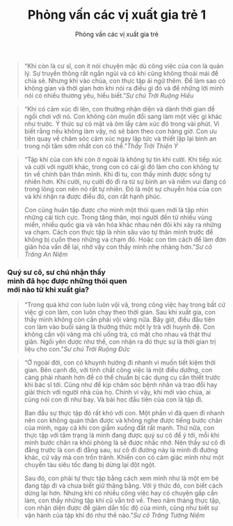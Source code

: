 ﻿---
title: Phỏng vấn các vị xuất gia trẻ 1
preceeding_full_page_image_A4: "article2023/young-ones/A4 - Positive Habit Question.png"
preceeding_full_page_image_Letter: "article2023/young-ones/Letter - Positive Habit Question.png"
author: Phỏng vấn các vị xuất gia trẻ
---

<!-- POSITIVE HABIT -->
<!-- <p class="intro">Phỏng vấn các vị xuất gia trẻ</p> -->

> “Khi còn là cư sĩ, con ít nói chuyện mặc dù công việc của con là quản lý. Sự truyền thông rất ngắn ngủi và có khi cũng không thoải mái để chia sẻ. Nhưng khi vào chùa, con thực tập ái ngữ thêm. Để làm sao có không gian và thời gian hơn khi nói ra điều gì đó và để những lời mình nói có nhiều thương yêu, hiểu biết.”<cite>Sư chú Trời Ruộng Hiếu</cite>

> “Khi có cảm xúc đi lên, con thường nhận diện và dành thời gian để ngồi chơi với nó. Con không còn muốn đổi sang làm một việc gì khác như trước. Ý thức sự có mặt và ôm lấy cảm xúc đó trong vài phút. Vì biết rằng nếu không làm vậy, nó sẽ bám theo con hàng giờ. Con ưu tiên quay về chăm sóc cảm xúc ngay lập tức và thiết lập lại bình an trong nội tâm sớm nhất con có thể.”<cite>Thầy Trời Thiện Ý</cite>

> “Tập khí của con khi còn ở ngoài là không tự tin khi cười. Khi tiếp xúc và cười với người khác, trong con có cái gì đó làm cho con không tự tin về chính bản thân mình. Khi đi tu, con thấy mình được sống tự nhiên hơn. Khi cười, nụ cười đó đi ra từ sự bình an và niềm vui đang có trong lòng con nên nó rất tự nhiên. Đó là một sự chuyển hóa của con và khi nhận ra được điều đó, con rất hạnh phúc.
> 
> Con cũng huân tập được cho mình một thói quen mới là tập nhìn những cái tích cực. Trong tăng thân, mọi người đến từ nhiều vùng miền, nhiều quốc gia và văn hóa khác nhau nên đôi khi xảy ra những va chạm. Cách con thực tập là nhìn sâu vào tự thân mình trước để không bị cuốn theo những va chạm đó. Hoặc con tìm cách để làm đơn giản hóa vấn đề lại, nhờ vậy con thấy mình nhẹ nhàng hơn.”<cite>Sư cô Trăng An Niệm</cite>

<!--  -->
<h3>Quý sư cô, sư chú nhận thấy <br/>mình đã học được những thói quen <br/>mới nào từ khi xuất gia?</h3>

> “Trong quá khứ con luôn luôn vội vã, trong công việc hay trong bất cứ việc gì con làm, con luôn chạy theo thời gian. Sau khi xuất gia, con thấy mình không còn cần phải vội vàng nữa. Bây giờ, điều đầu tiên con làm vào buổi sáng là thưởng thức một ly trà với huynh đệ. Con không cần vội vàng mà chỉ uống trà, có mặt cho nhau và thật thư giãn. Ngồi yên được như thế, con nhận ra đó thực sự là thời gian trị liệu cho con.”<cite>Sư chú Trời Ruộng Đức</cite>

> “Ở ngoài đời, con có khuynh hướng đi nhanh vì muốn tiết kiệm thời gian. Bên cạnh đó, với tính chất công việc là một điều dưỡng, con càng phải nhanh hơn để có thể chuẩn bị các dụng cụ cần thiết trước khi bác sĩ tới. Cũng như để kịp chăm sóc bệnh nhân và trao đổi hay giải thích với người nhà của họ. Chính vì vậy, khi mới vào chùa, ai cũng nói con đi như bay. Và bài học đầu tiên của con là tập đi. 
> 
> Ban đầu sự thực tập đó rất khó với con. Một phần vì đã quen đi nhanh nên con không quán thân được và không nghe được tiếng bước chân của mình, ngay cả khi con giẫm xuống đất rất mạnh. Thứ nữa, con thực tập với tâm trạng là mình đang được quý sư cô để ý tới, mỗi khi mình bước chân ra khỏi phòng là sẽ được nhắc nhở. Nên thấy sư cô đi đằng trước là con đi đằng sau, sư cô đi đường này là mình đi đường khác, cứ vậy mà con trốn tránh. Khiến con có cảm giác mình như một chuyến tàu siêu tốc đang bị dừng lại đột ngột. 
> 
> Sau đó, con phải tự thực tập bằng cách xem mình như là một em bé đang tập đi và chưa biết giữ thăng bằng. Với ý thức đó, con biết cách dừng lại hơn. Nhưng khi có nhiều công việc hay có chuyện gấp cần làm, con thấy những tập khí cũ vẫn trở về. Theo năm tháng thực tập, con nhận diện được để giảm dần tốc độ của mình, cũng như biết sự vận hành của tập khí đó như thế nào.”<cite>Sư cô Trăng Tường Niệm</cite>